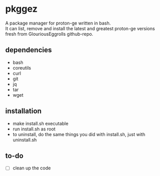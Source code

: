 # pkggez
A package manager for proton-ge written in bash. <br>
It can list, remove and install the latest and greatest proton-ge versions fresh from GlouriousEggrolls github-repo.

## dependencies
- bash
- coreutils
- curl
- git
- jq
- tar
- wget

## installation
- make install.sh executable
- run install.sh as root
- to uninstall, do the same things you did with install.sh, just with uninstall.sh

## to-do
- [ ] clean up the code

